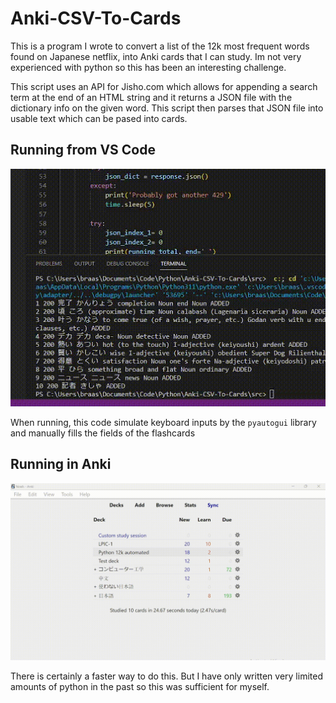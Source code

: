 # Anki-CSV-To-Cards

This is a program I wrote to convert a list of the 12k most frequent words found on Japanese netflix, into Anki cards that I can study. Im not very experienced with python so this has been an interesting challenge.

This script uses an API for Jisho.com which allows for appending a search term at the end of an HTML string and it returns a JSON file with the dictionary info on the given word. This script then parses that JSON file into usable text which can be pased into cards.

## Running from VS Code
![](https://github.com/NoahBraasch/Anki-CSV-To-Cards/blob/main/img/ezgif.com-gif-maker(2).gif)

When running, this code simulate keyboard inputs by the `pyautogui` library and manually fills the fields of the flashcards

## Running in Anki
![](https://github.com/NoahBraasch/Anki-CSV-To-Cards/blob/main/img/2022-12-11%2017-24-59.gif)

There is certainly a faster way to do this. But I have only written very limited amounts of python in the past so this was sufficient for myself.
